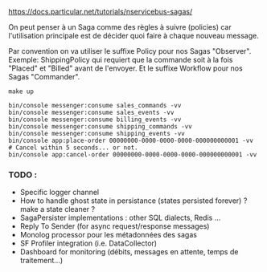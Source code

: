
https://docs.particular.net/tutorials/nservicebus-sagas/

On peut penser à un Saga comme des règles à suivre (policies) car l'utilisation principale est de décider quoi faire à chaque nouveau message.

Par convention on va utiliser le suffixe Policy pour nos Sagas "Observer". Exemple: ShippingPolicy qui requiert que la commande soit à la fois "Placed" et "Billed" avant de l'envoyer. Et le suffixe Workflow pour nos Sagas "Commander".

    make up

    bin/console messenger:consume sales_commands -vv
    bin/console messenger:consume sales_events -vv
    bin/console messenger:consume billing_events -vv
    bin/console messenger:consume shipping_commands -vv
    bin/console messenger:consume shipping_events -vv
    bin/console app:place-order 00000000-0000-0000-0000-000000000001 -vv
    # Cancel within 5 seconds... or not.
    bin/console app:cancel-order 00000000-0000-0000-0000-000000000001 -vv

### TODO :

* Specific logger channel
* How to handle ghost state in persistance (states persisted forever) ? make a state cleaner ?
* SagaPersister implementations : other SQL dialects, Redis ...
* Reply To Sender (for async request/response messages)
* Monolog processor pour les métadonnées des sagas
* SF Profiler integration (i.e. DataCollector)
* Dashboard for monitoring (débits, messages en attente, temps de traitement...)
